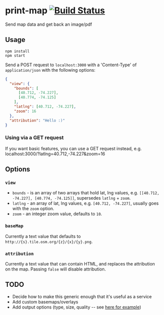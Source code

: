print-map [![Build Status][travis-badge]][travis-badge-url]
=========

Send map data and get back an image/pdf

## Usage

```no-highlight
npm install
npm start
```

Send a POST request to `localhost:3000` with a 'Content-Type' of `application/json` with the following options:

```json
{
  "view": {
    "bounds": [
      [40.712, -74.227],
      [40.774, -74.125]
    ],
    "latlng": [40.712, -74.227],
    "zoom": 16
  },
  "attribution": "Hello :)"
}
```

### Using via a GET request

If you want basic features, you can use a GET request instead, e.g. localhost:3000/?latlng=40.712,-74.227&zoom=16

## Options

### `view`

* `bounds` - is an array of two arrays that hold lat, lng values, e.g. `[[40.712, -74.227], [40.774, -74.125]]`, supersedes `latlng` + `zoom`.
* `latlng` - an array of lat, lng values, e.g. `[40.712, -74.227]`, usually goes with the `zoom` option.
* `zoom` - an integer zoom value, defaults to `10`.

### `baseMap`

Currently a text value that defaults to `http://{s}.tile.osm.org/{z}/{x}/{y}.png`.

### `attribution`

Currently a text value that can contain HTML, and replaces the attribution on the map.
Passing `false` will disable attribution.


## TODO

* Decide how to make this generic enough that it's useful as a service
* Add custom basemaps/overlays
* Add output options (type, size, quality -- see [here for example](https://github.com/ariya/phantomjs/blob/master/examples/rasterize.js))

[travis-badge-url]: https://travis-ci.org/AppGeo/print-map
[travis-badge]: https://travis-ci.org/AppGeo/print-map.svg?branch=master
